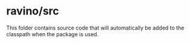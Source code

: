 # ravino/src

This folder contains source code that will automatically be added to the classpath when
the package is used.
